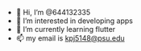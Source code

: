 - 👋 Hi, I’m @644132335
- 👀 I’m interested in developing apps
- 🌱 I’m currently learning flutter
- 📫 my email is kpj5148@psu.edu

<!---
644132335/644132335 is a ✨ special ✨ repository because its `README.md` (this file) appears on your GitHub profile.
You can click the Preview link to take a look at your changes.
--->

